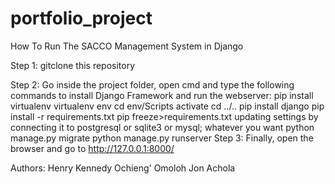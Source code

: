 # portfolio_project



How To Run The SACCO Management System in Django


Step 1: gitclone this repository

Step 2: Go inside the project folder, open cmd and type the following commands to install Django Framework and run the webserver:
pip install virtualenv
virtualenv env
cd env/Scripts
activate
cd ../..
pip install django
pip install -r requirements.txt
pip freeze>requirements.txt
updating settings by connecting it to postgresql or sqlite3 or mysql; whatever you want
python manage.py migrate
python manage.py runserver
Step 3: Finally, open the browser and go to http://127.0.0.1:8000/



Authors: Henry Kennedy Ochieng' Omoloh
	Jon Achola
